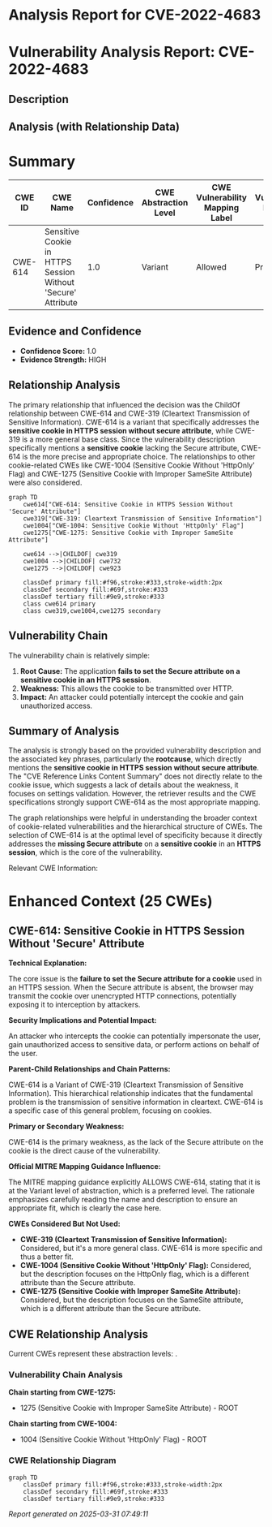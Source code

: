 # Analysis Report for CVE-2022-4683

# Vulnerability Analysis Report: CVE-2022-4683

## Description



## Analysis (with Relationship Data)

# Summary
| CWE ID | CWE Name | Confidence | CWE Abstraction Level | CWE Vulnerability Mapping Label | CWE-Vulnerability Mapping Notes |
|---|---|---|---|---|---|
| CWE-614 | Sensitive Cookie in HTTPS Session Without 'Secure' Attribute | 1.0 | Variant | Allowed | Primary CWE |

## Evidence and Confidence

*   **Confidence Score:** 1.0
*   **Evidence Strength:** HIGH

## Relationship Analysis
The primary relationship that influenced the decision was the ChildOf relationship between CWE-614 and CWE-319 (Cleartext Transmission of Sensitive Information). CWE-614 is a variant that specifically addresses the **sensitive cookie in HTTPS session without secure attribute**, while CWE-319 is a more general base class. Since the vulnerability description specifically mentions a **sensitive cookie** lacking the Secure attribute, CWE-614 is the more precise and appropriate choice. The relationships to other cookie-related CWEs like CWE-1004 (Sensitive Cookie Without 'HttpOnly' Flag) and CWE-1275 (Sensitive Cookie with Improper SameSite Attribute) were also considered.

```mermaid
graph TD
    cwe614["CWE-614: Sensitive Cookie in HTTPS Session Without 'Secure' Attribute"]
    cwe319["CWE-319: Cleartext Transmission of Sensitive Information"]
    cwe1004["CWE-1004: Sensitive Cookie Without 'HttpOnly' Flag"]
    cwe1275["CWE-1275: Sensitive Cookie with Improper SameSite Attribute"]
    
    cwe614 -->|CHILDOF| cwe319
    cwe1004 -->|CHILDOF| cwe732
    cwe1275 -->|CHILDOF| cwe923
    
    classDef primary fill:#f96,stroke:#333,stroke-width:2px
    classDef secondary fill:#69f,stroke:#333
    classDef tertiary fill:#9e9,stroke:#333
    class cwe614 primary
    class cwe319,cwe1004,cwe1275 secondary
```

## Vulnerability Chain
The vulnerability chain is relatively simple:
1.  **Root Cause:** The application **fails to set the Secure attribute on a sensitive cookie in an HTTPS session**.
2.  **Weakness:** This allows the cookie to be transmitted over HTTP.
3.  **Impact:** An attacker could potentially intercept the cookie and gain unauthorized access.

## Summary of Analysis
The analysis is strongly based on the provided vulnerability description and the associated key phrases, particularly the **rootcause**, which directly mentions the **sensitive cookie in HTTPS session without secure attribute**. The "CVE Reference Links Content Summary" does not directly relate to the cookie issue, which suggests a lack of details about the weakness, it focuses on settings validation. However, the retriever results and the CWE specifications strongly support CWE-614 as the most appropriate mapping.

The graph relationships were helpful in understanding the broader context of cookie-related vulnerabilities and the hierarchical structure of CWEs. The selection of CWE-614 is at the optimal level of specificity because it directly addresses the **missing Secure attribute** on a **sensitive cookie** in an **HTTPS session**, which is the core of the vulnerability.

Relevant CWE Information:

# Enhanced Context (25 CWEs)

## CWE-614: Sensitive Cookie in HTTPS Session Without 'Secure' Attribute
**Technical Explanation:**

The core issue is the **failure to set the Secure attribute for a cookie** used in an HTTPS session. When the Secure attribute is absent, the browser may transmit the cookie over unencrypted HTTP connections, potentially exposing it to interception by attackers.

**Security Implications and Potential Impact:**

An attacker who intercepts the cookie can potentially impersonate the user, gain unauthorized access to sensitive data, or perform actions on behalf of the user.

**Parent-Child Relationships and Chain Patterns:**

CWE-614 is a Variant of CWE-319 (Cleartext Transmission of Sensitive Information). This hierarchical relationship indicates that the fundamental problem is the transmission of sensitive information in cleartext. CWE-614 is a specific case of this general problem, focusing on cookies.

**Primary or Secondary Weakness:**

CWE-614 is the primary weakness, as the lack of the Secure attribute on the cookie is the direct cause of the vulnerability.

**Official MITRE Mapping Guidance Influence:**

The MITRE mapping guidance explicitly ALLOWS CWE-614, stating that it is at the Variant level of abstraction, which is a preferred level. The rationale emphasizes carefully reading the name and description to ensure an appropriate fit, which is clearly the case here.

**CWEs Considered But Not Used:**

*   **CWE-319 (Cleartext Transmission of Sensitive Information):** Considered, but it's a more general class. CWE-614 is more specific and thus a better fit.
*   **CWE-1004 (Sensitive Cookie Without 'HttpOnly' Flag):** Considered, but the description focuses on the HttpOnly flag, which is a different attribute than the Secure attribute.
*   **CWE-1275 (Sensitive Cookie with Improper SameSite Attribute):** Considered, but the description focuses on the SameSite attribute, which is a different attribute than the Secure attribute.


## CWE Relationship Analysis

Current CWEs represent these abstraction levels: .


### Vulnerability Chain Analysis

**Chain starting from CWE-1275:**
- 1275 (Sensitive Cookie with Improper SameSite Attribute) - ROOT


**Chain starting from CWE-1004:**
- 1004 (Sensitive Cookie Without 'HttpOnly' Flag) - ROOT



### CWE Relationship Diagram

```mermaid
graph TD
    classDef primary fill:#f96,stroke:#333,stroke-width:2px
    classDef secondary fill:#69f,stroke:#333
    classDef tertiary fill:#9e9,stroke:#333
```



*Report generated on 2025-03-31 07:49:11*
